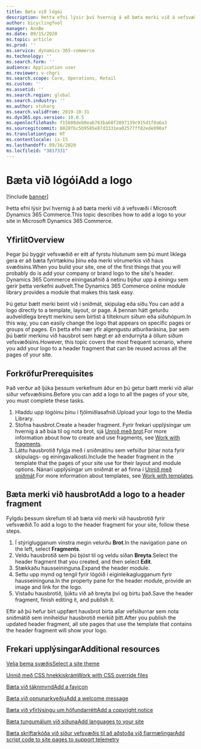 ```yaml
---
title: Bæta við lógói
description: Þetta efni lýsir því hvernig á að bæta merki við á vefsvæði í Microsoft Dynamics 365 Commerce.
author: bicyclingfool
manager: AnnBe
ms.date: 09/15/2020
ms.topic: article
ms.prod: ''
ms.service: dynamics-365-commerce
ms.technology: ''
ms.search.form: ''
audience: Application user
ms.reviewer: v-chgri
ms.search.scope: Core, Operations, Retail
ms.custom: ''
ms.assetid: ''
ms.search.region: global
ms.search.industry: ''
ms.author: stuharg
ms.search.validFrom: 2019-10-31
ms.dyn365.ops.version: 10.0.5
ms.openlocfilehash: f15680deb0eab763ba68f2897139c915d1f8a6a3
ms.sourcegitcommit: 8028fbc5b9585e87d3331ea02577ff82ede090af
ms.translationtype: HT
ms.contentlocale: is-IS
ms.lasthandoff: 09/16/2020
ms.locfileid: "3817331"
---
```

# <a name="add-a-logo"></a><span data-ttu-id="357a5-103">Bæta við lógói</span><span class="sxs-lookup"><span data-stu-id="357a5-103">Add a logo</span></span>

[!include [banner](includes/banner.md)]

<span data-ttu-id="357a5-104">Þetta efni lýsir því hvernig á að bæta merki við á vefsvæði í Microsoft Dynamics 365 Commerce.</span><span class="sxs-lookup"><span data-stu-id="357a5-104">This topic describes how to add a logo to your site in Microsoft Dynamics 365 Commerce.</span></span>

## <a name="overview"></a><span data-ttu-id="357a5-105">Yfirlit</span><span class="sxs-lookup"><span data-stu-id="357a5-105">Overview</span></span>

<span data-ttu-id="357a5-106">Þegar þú byggir vefsvæðið er eitt af fyrstu hlutunum sem þú munt líklega gera er að bæta fyrirtækinu þínu eða merki vörumerkis við haus svæðisins.</span><span class="sxs-lookup"><span data-stu-id="357a5-106">When you build your site, one of the first things that you will probably do is add your company or brand logo to the site's header.</span></span> <span data-ttu-id="357a5-107">Dynamics 365 Commerce einingasafnið á netinu býður upp á einingu sem gerir þetta verkefni auðvelt.</span><span class="sxs-lookup"><span data-stu-id="357a5-107">The Dynamics 365 Commerce online module library provides a module that makes this task easy.</span></span>

<span data-ttu-id="357a5-108">Þú getur bætt merki beint við í sniðmát, skipulag eða síðu.</span><span class="sxs-lookup"><span data-stu-id="357a5-108">You can add a logo directly to a template, layout, or page.</span></span> <span data-ttu-id="357a5-109">Á þennan hátt geturðu auðveldlega breytt merkinu sem birtist á tilteknum síðum eða síðuhópum.</span><span class="sxs-lookup"><span data-stu-id="357a5-109">In this way, you can easily change the logo that appears on specific pages or groups of pages.</span></span> <span data-ttu-id="357a5-110">En þetta efni nær yfir algengustu atburðarásina, þar sem þú bætir merkinu við hausbrot sem hægt er að endurnýta á öllum síðum vefsvæðisins.</span><span class="sxs-lookup"><span data-stu-id="357a5-110">However, this topic covers the most frequent scenario, where you add your logo to a header fragment that can be reused across all the pages of your site.</span></span>

## <a name="prerequisites"></a><span data-ttu-id="357a5-111">Forkröfur</span><span class="sxs-lookup"><span data-stu-id="357a5-111">Prerequisites</span></span>

<span data-ttu-id="357a5-112">Það verður að ljúka þessum verkefnum áður en þú getur bætt merki við allar síður vefsvæðisins.</span><span class="sxs-lookup"><span data-stu-id="357a5-112">Before you can add a logo to all the pages of your site, you must complete these tasks.</span></span>

1. <span data-ttu-id="357a5-113">Hladdu upp lógóinu þínu í fjölmiðlasafnið.</span><span class="sxs-lookup"><span data-stu-id="357a5-113">Upload your logo to the Media Library.</span></span>
1. <span data-ttu-id="357a5-114">Stofna hausbrot.</span><span class="sxs-lookup"><span data-stu-id="357a5-114">Create a header fragment.</span></span> <span data-ttu-id="357a5-115">Fyrir frekari upplýsingar um hvernig á að búa til og nota brot, sjá [Unnið með brot](work-with-fragments.md).</span><span class="sxs-lookup"><span data-stu-id="357a5-115">For more information about how to create and use fragments, see [Work with fragments](work-with-fragments.md).</span></span>
1. <span data-ttu-id="357a5-116">Láttu hausbrotið fylgja með í sniðmátinu sem vefsíður þínar nota fyrir skipulags- og einingavalkosti.</span><span class="sxs-lookup"><span data-stu-id="357a5-116">Include the header fragment in the template that the pages of your site use for their layout and module options.</span></span> <span data-ttu-id="357a5-117">Nánari upplýsingar um sniðmát er að finna í [Unnið með sniðmát](work-with-templates.md).</span><span class="sxs-lookup"><span data-stu-id="357a5-117">For more information about templates, see [Work with templates](work-with-templates.md).</span></span>

## <a name="add-a-logo-to-a-header-fragment"></a><span data-ttu-id="357a5-118">Bæta merki við hausbrot</span><span class="sxs-lookup"><span data-stu-id="357a5-118">Add a logo to a header fragment</span></span>

<span data-ttu-id="357a5-119">Fylgdu þessum skrefum til að bæta við merki við hausbrotið fyrir vefsvæðið.</span><span class="sxs-lookup"><span data-stu-id="357a5-119">To add a logo to the header fragment for your site, follow these steps.</span></span>

1. <span data-ttu-id="357a5-120">Í stýriglugganum vinstra megin velurðu **Brot**.</span><span class="sxs-lookup"><span data-stu-id="357a5-120">In the navigation pane on the left, select **Fragments**.</span></span>
1. <span data-ttu-id="357a5-121">Veldu hausbrotið sem þú bjóst til og veldu síðan **Breyta**.</span><span class="sxs-lookup"><span data-stu-id="357a5-121">Select the header fragment that you created, and then select **Edit**.</span></span>
1. <span data-ttu-id="357a5-122">Stækkaðu hausseininguna.</span><span class="sxs-lookup"><span data-stu-id="357a5-122">Expand the header module.</span></span>
1. <span data-ttu-id="357a5-123">Settu upp mynd og tengil fyrir lógóið í eiginleikaglugganum fyrir hausseininguna.</span><span class="sxs-lookup"><span data-stu-id="357a5-123">In the property pane for the header module, provide an image and link for the logo.</span></span> 
1. <span data-ttu-id="357a5-124">Vistaðu hausbrotið, ljúktu við að breyta því og birtu það.</span><span class="sxs-lookup"><span data-stu-id="357a5-124">Save the header fragment, finish editing it, and publish it.</span></span>

<span data-ttu-id="357a5-125">Eftir að þú hefur birt uppfært hausbrot birta allar vefsíðurnar sem nota sniðmátið sem inniheldur hausbrotið merkið þitt.</span><span class="sxs-lookup"><span data-stu-id="357a5-125">After you publish the updated header fragment, all site pages that use the template that contains the header fragment will show your logo.</span></span>

## <a name="additional-resources"></a><span data-ttu-id="357a5-126">Frekari upplýsingar</span><span class="sxs-lookup"><span data-stu-id="357a5-126">Additional resources</span></span>

[<span data-ttu-id="357a5-127">Velja þema svæðis</span><span class="sxs-lookup"><span data-stu-id="357a5-127">Select a site theme</span></span>](select-site-theme.md)

[<span data-ttu-id="357a5-128">Unnið með CSS hnekkiskrám</span><span class="sxs-lookup"><span data-stu-id="357a5-128">Work with CSS override files</span></span>](css-override-files.md)

[<span data-ttu-id="357a5-129">Bæta við táknmynd</span><span class="sxs-lookup"><span data-stu-id="357a5-129">Add a favicon</span></span>](add-favicon.md)

[<span data-ttu-id="357a5-130">Bæta við opnunarkveðju</span><span class="sxs-lookup"><span data-stu-id="357a5-130">Add a welcome message</span></span>](add-welcome-message.md)

[<span data-ttu-id="357a5-131">Bæta við yfirlýsingu um höfundarrétt</span><span class="sxs-lookup"><span data-stu-id="357a5-131">Add a copyright notice</span></span>](add-copyright-notice.md)

[<span data-ttu-id="357a5-132">Bæta tungumálum við síðuna</span><span class="sxs-lookup"><span data-stu-id="357a5-132">Add languages to your site</span></span>](add-languages-to-site.md)

[<span data-ttu-id="357a5-133">Bæta skriftarkóða við síður vefsvæðis til að aðstoða við fjarmælingar</span><span class="sxs-lookup"><span data-stu-id="357a5-133">Add script code to site pages to support telemetry</span></span>](add-telemetry.md)

